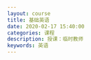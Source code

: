 ```yaml
---
layout: course
title: 基础英语
date: 2020-02-17 15:40:00
categories: 课程
description: 授课：临时教师
keywords: 英语
---
```


